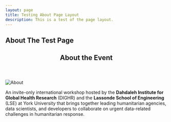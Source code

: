 ```yaml
---
layout: page
title: Testing About Page Layout
description: This is a test of the page layout.
---
```


## About The Test Page

<header class="major"><h2>About the Event</h2></header>
<a class="image main"><img src="{{ "/images/picture1.jpg"  | absolute_url }}" alt="About" /></a>

An invite-only international workshop hosted by the **Dahdaleh Institute for Global Health Research** (DIGHR) and the **Lassonde School of Engineering** (LSE) at York University that brings together leading humanitarian agencies, data scientists, and developers to collaborate on urgent data-related challenges in humanitarian response.



<!--
<header class="major">
									<h2>About the Event</h2>
								</header>
								<a class="image main"><img src="{{ "/images/picture1.jpg"  | absolute_url }}" alt="About" /></a>
                                <p>An invite-only international workshop hosted by the <b>Dahdaleh Institute for Global Health Research</b> (DIGHR) and the <b>Lassonde School of Engineering</b> (LSE) at York University that brings together leading humanitarian agencies, data scientists, and developers to collaborate on urgent data-related challenges in humanitarian response.</p>
-->